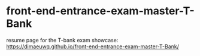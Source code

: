 # front-end-entrance-exam-master-T-Bank
resume page for the T-bank exam 
showcase: https://dimaeuwq.github.io/front-end-entrance-exam-master-T-Bank/

